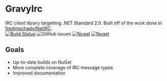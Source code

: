 # GravyIrc

IRC client library targetting .NET Standard 2.0.  Built off of the work done in [fredimachado/NetIRC](https://github.com/fredimachado/NetIRC).  
[![Build Status](https://img.shields.io/travis/halomademeapc/GravyIrc?style=flat-square)](https://travis-ci.org/github/halomademeapc/GravyIrc) ![GitHub issues](https://img.shields.io/github/issues/halomademeapc/GravyIrc?style=flat-square) [![Nuget](https://img.shields.io/nuget/dt/GravyIrc?style=flat-square)](https://www.nuget.org/packages/GravyIrc/) [![Nuget](https://img.shields.io/nuget/v/GravyIrc?style=flat-square)](https://www.nuget.org/packages/GravyIrc/)

## Goals
* Up-to-date builds on NuGet
* More complete coverage of IRC message types
* Improved documentation
